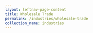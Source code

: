```yaml
---
layout: leftnav-page-content
title: Wholesale Trade
permalink: /industries/wholesale-trade
collection_name: industries
---
```

